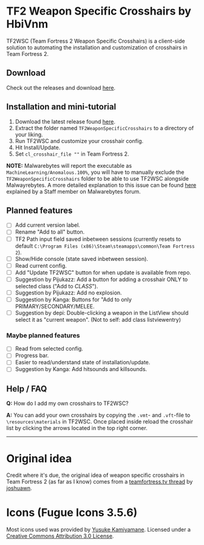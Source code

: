 # TF2 Weapon Specific Crosshairs by HbiVnm
TF2WSC (Team Fortress 2 Weapon Specific Crosshairs) is a client-side solution to automating the installation and customization of crosshairs in Team Fortress 2.

## Download
Check out the releases and download [here](https://github.com/hbivnm/TF2WeaponSpecificCrosshairs/releases).

## Installation and mini-tutorial
1. Download the latest release found [here](https://github.com/hbivnm/TF2WeaponSpecificCrosshairs/releases).
2. Extract the folder named `TF2WeaponSpecificCrosshairs` to a directory of your liking.
3. Run TF2WSC and customize your crosshair config.
4. Hit Install/Update.
5. Set `cl_crosshair_file ""` in Team Fortress 2.

**NOTE:** Malwarebytes will report the executable as `MachineLearning/Anomalous.100%`, you will have to manually exclude the `TF2WeaponSpecificCrosshairs` folder to be able to use TF2WSC alongside Malwayrebytes. A more detailed explanation to this issue can be found [here](https://forums.malwarebytes.com/topic/271784-machinelearninganomalous100-all-my-c-projects/) explained by a Staff member on Malwarebytes forum.

## Planned features
- [ ] Add current version label.
- [ ] Rename "Add to all" button.
- [ ] TF2 Path input field saved inbetween sessions (currently resets to default `C:\Program Files (x86)\Steam\steamapps\common\Team Fortress 2`).
- [ ] Show/Hide console (state saved inbetween session).
- [ ] Read current config.
- [ ] Add "Update TF2WSC" button for when update is available from repo.
- [ ] Suggestion by Pijukazz: Add a button for adding a crosshair ONLY to selected class ("Add to *CLASS*").
- [ ] Suggestion by Pijukazz: Add no explosion.
- [ ] Suggestion by Kanga: Buttons for "Add to only PRIMARY/SECONDARY/MELEE.
- [ ] Suggestion by depi: Double-clicking a weapon in the ListView should select it as "current weapon". (Not to self: add class listviewentry)
### **Maybe** planned features
- [ ] Read from selected config.
- [ ] Progress bar.
- [ ] Easier to read/understand state of installation/update.
- [ ] Suggestion by Kanga: Add hitsounds and killsounds.

## Help / FAQ
**Q:** How do I add my own crosshairs to TF2WSC?

**A:** You can add your own crosshairs by copying the `.vmt`- and `.vft`-file to `\resources\materials` in TF2WSC. Once placed inside reload the crosshair list by clicking the arrows located in the top right corner.
***

# Original idea
Credit where it's due, the original idea of weapon specific crosshairs in Team Fortress 2 (as far as I know) comes from a [teamfortress.tv thread](https://www.teamfortress.tv/30866/guide-weapon-specific-custom-crosshairs) by [joshuawn](https://www.teamfortress.tv/user/joshuawn).

# Icons (Fugue Icons 3.5.6)
Most icons used was provided by [Yusuke Kamiyamane](http://p.yusukekamiyamane.com/). Licensed under a [Creative Commons Attribution 3.0 License](https://creativecommons.org/licenses/by/3.0/).
